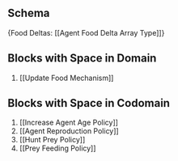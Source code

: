 ## Schema

{Food Deltas: [[Agent Food Delta Array Type]]}

## Blocks with Space in Domain
1. [[Update Food Mechanism]]

## Blocks with Space in Codomain
1. [[Increase Agent Age Policy]]
2. [[Agent Reproduction Policy]]
3. [[Hunt Prey Policy]]
4. [[Prey Feeding Policy]]

